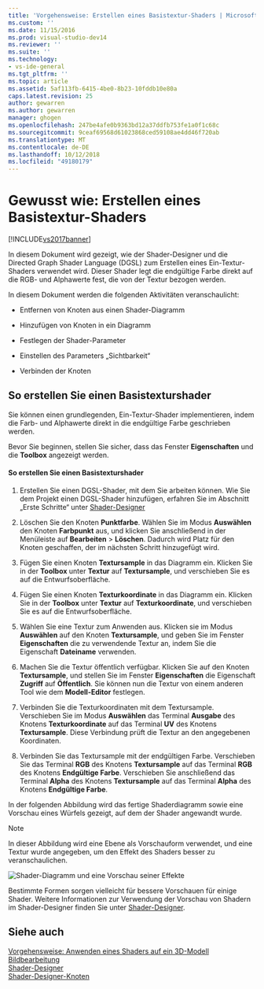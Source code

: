 ```yaml
---
title: 'Vorgehensweise: Erstellen eines Basistextur-Shaders | Microsoft-Dokumentation'
ms.custom: ''
ms.date: 11/15/2016
ms.prod: visual-studio-dev14
ms.reviewer: ''
ms.suite: ''
ms.technology:
- vs-ide-general
ms.tgt_pltfrm: ''
ms.topic: article
ms.assetid: 5af113fb-6415-4be0-8b23-10fddb10e80a
caps.latest.revision: 25
author: gewarren
ms.author: gewarren
manager: ghogen
ms.openlocfilehash: 247be4afe0b9363bd12a37ddfb753fe1a0f1c68c
ms.sourcegitcommit: 9ceaf69568d61023868ced59108ae4dd46f720ab
ms.translationtype: MT
ms.contentlocale: de-DE
ms.lasthandoff: 10/12/2018
ms.locfileid: "49180179"
---
```

# <a name="how-to-create-a-basic-texture-shader"></a>Gewusst wie: Erstellen eines Basistextur-Shaders
[!INCLUDE[vs2017banner](../includes/vs2017banner.md)]

In diesem Dokument wird gezeigt, wie der Shader-Designer und die Directed Graph Shader Language (DGSL) zum Erstellen eines Ein-Textur-Shaders verwendet wird. Dieser Shader legt die endgültige Farbe direkt auf die RGB- und Alphawerte fest, die von der Textur bezogen werden.  
  
 In diesem Dokument werden die folgenden Aktivitäten veranschaulicht:  
  
-   Entfernen von Knoten aus einen Shader-Diagramm  
  
-   Hinzufügen von Knoten in ein Diagramm  
  
-   Festlegen der Shader-Parameter  
  
-   Einstellen des Parameters „Sichtbarkeit“  
  
-   Verbinden der Knoten  
  
## <a name="creating-a-basic-texture-shader"></a>So erstellen Sie einen Basistexturshader  
 Sie können einen grundlegenden, Ein-Textur-Shader implementieren, indem die Farb- und Alphawerte direkt in die endgültige Farbe geschrieben werden.  
  
 Bevor Sie beginnen, stellen Sie sicher, dass das Fenster **Eigenschaften** und die **Toolbox** angezeigt werden.  
  
#### <a name="to-create-a-basic-texture-shader"></a>So erstellen Sie einen Basistexturshader  
  
1.  Erstellen Sie einen DGSL-Shader, mit dem Sie arbeiten können. Wie Sie dem Projekt einen DGSL-Shader hinzufügen, erfahren Sie im Abschnitt „Erste Schritte“ unter [Shader-Designer](../designers/shader-designer.md)  
  
2.  Löschen Sie den Knoten **Punktfarbe**. Wählen Sie im Modus **Auswählen** den Knoten **Farbpunkt** aus, und klicken Sie anschließend in der Menüleiste auf **Bearbeiten** > **Löschen**. Dadurch wird Platz für den Knoten geschaffen, der im nächsten Schritt hinzugefügt wird.  
  
3.  Fügen Sie einen Knoten **Textursample** in das Diagramm ein. Klicken Sie in der **Toolbox** unter **Textur** auf **Textursample**, und verschieben Sie es auf die Entwurfsoberfläche.  
  
4.  Fügen Sie einen Knoten **Texturkoordinate** in das Diagramm ein. Klicken Sie in der **Toolbox** unter **Textur** auf **Texturkoordinate**, und verschieben Sie es auf die Entwurfsoberfläche.  
  
5.  Wählen Sie eine Textur zum Anwenden aus. Klicken sie im Modus **Auswählen** auf den Knoten **Textursample**, und geben Sie im Fenster **Eigenschaften** die zu verwendende Textur an, indem Sie die Eigenschaft **Dateiname** verwenden.  
  
6.  Machen Sie die Textur öffentlich verfügbar. Klicken Sie auf den Knoten **Textursample**, und stellen Sie im Fenster **Eigenschaften** die Eigenschaft **Zugriff** auf **Öffentlich**. Sie können nun die Textur von einem anderen Tool wie dem **Modell-Editor** festlegen.  
  
7.  Verbinden Sie die Texturkoordinaten mit dem Textursample. Verschieben Sie im Modus **Auswählen** das Terminal **Ausgabe** des Knotens **Texturkoordinate** auf das Terminal **UV** des Knotens **Textursample**. Diese Verbindung prüft die Textur an den angegebenen Koordinaten.  
  
8.  Verbinden Sie das Textursample mit der endgültigen Farbe. Verschieben Sie das Terminal **RGB** des Knotens **Textursample** auf das Terminal **RGB** des Knotens **Endgültige Farbe**. Verschieben Sie anschließend das Terminal **Alpha** des Knotens **Textursample** auf das Terminal **Alpha** des Knotens **Endgültige Farbe**.  
  
 In der folgenden Abbildung wird das fertige Shaderdiagramm sowie eine Vorschau eines Würfels gezeigt, auf dem der Shader angewandt wurde.  
  
> [!NOTE]
>  In dieser Abbildung wird eine Ebene als Vorschauform verwendet, und eine Textur wurde angegeben, um den Effekt des Shaders besser zu veranschaulichen.  
  
 ![Shader-Diagramm und eine Vorschau seiner Effekte](../designers/media/digit-texture-effect.png "Digit-Texture-Graph")  
  
 Bestimmte Formen sorgen vielleicht für bessere Vorschauen für einige Shader. Weitere Informationen zur Verwendung der Vorschau von Shadern im Shader-Designer finden Sie unter [Shader-Designer](../designers/shader-designer.md).  
  
## <a name="see-also"></a>Siehe auch  
 [Vorgehensweise: Anwenden eines Shaders auf ein 3D-Modell](../designers/how-to-apply-a-shader-to-a-3-d-model.md)   
 [Bildbearbeitung](../designers/image-editor.md)   
 [Shader-Designer](../designers/shader-designer.md)   
 [Shader-Designer-Knoten](../designers/shader-designer-nodes.md)



